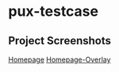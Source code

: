 # pux-testcase
## Project Screenshots

[Homepage](https://raw.githubusercontent.com/aslslts/pux-testcase/master/homepage.png)
[Homepage-Overlay](https://raw.githubusercontent.com/aslslts/pux-testcase/master/homepage-overlay.png)
